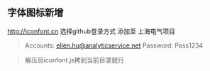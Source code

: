 ## 字体图标新增
http://iconfont.cn 选择github登录方式 添加至 上海电气项目
>Accounts: ellen.hu@analyticservice.net
>Password: Pass1234

>解压后iconfont.js拷到当前目录就行
